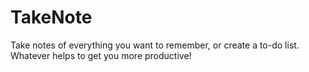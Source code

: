 # TakeNote
Take notes of everything you want to remember, or create a to-do list. Whatever helps to get you more productive!
